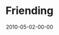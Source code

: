 ---
layout: message
category: message
series: "Force Feed"
title: "Friending"
date: 2010-05-02-00-00
message_id: 617
audio: "http://s3.amazonaws.com/crossroads-media/messages/audio/ForceFeed4.mp3"
audio-duration: "36:16"
description: "Todd Henry talks about how technology is conforming the experience of being human."
video: "http://s3.amazonaws.com/crossroads-media/messages/video/ForceFeed4.mp4"
video-duration: "44:01"
video-image: "http://s3.amazonaws.com/crossroads-media/images/DefaultVideoImage.jpg"
program: "http://s3.amazonaws.com/crossroads-media/documents/05_01-02_10Program.pdf"
tag: 
 - facebook
 - social-media
 - technology
 - todd
explicit: false
---